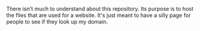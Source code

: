 There isn't much to understand about this repository. Its purpose is to host the files that are used for a website. It's just meant to have a silly page for people to see if they look up my domain.
